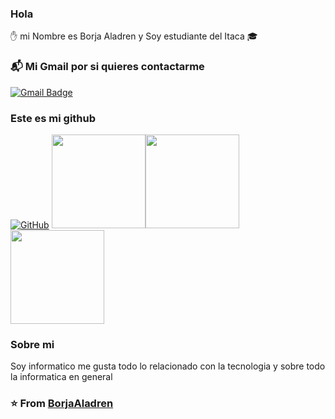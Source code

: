 ### Hola 
:raised_hand: mi Nombre es Borja Aladren y Soy estudiante del Itaca :mortar_board: 

###  :mailbox_with_mail: Mi Gmail por si quieres contactarme 
[![Gmail Badge](https://img.shields.io/badge/-Gmail-c14438?style=flat-square&logo=Gmail&logoColor=white&link=0297baladren@e-itaca.es)](mailto:0297baladren@e-itaca.es)

### Este es mi github 
[![GitHub](https://img.shields.io/badge/-GitHub-181717?style=flat-square&logo=github&link=https://github.com/borjaaladren/)](https://github.com/borjaaladren/)
<img src="https://i.giphy.com/media/KzJkzjggfGN5Py6nkT/200.webp" width="150"><img src="https://i.giphy.com/media/IdyAQJVN2kVPNUrojM/200.webp" width="150"> <img src="https://media.giphy.com/media/UWt0rhp21JgLwoeFQP/giphy.gif" width ="150"/>

### Sobre mi 
Soy informatico me gusta todo lo relacionado con la tecnologia y sobre todo la informatica en general

### ⭐️ From [BorjaAladren](https://github.com/borjaaladren)
<!--
**borjaaladren/borjaaladren** is a ✨ _special_ ✨ repository because its `README.md` (this file) appears on your GitHub profile.

Here are some ideas to get you started:

- 🔭 I’m currently working on ...
- 🌱 I’m currently learning ...
- 👯 I’m looking to collaborate on ...
- 🤔 I’m looking for help with ...
- 💬 Ask me about ...
- 📫 How to reach me: ...
- 😄 Pronouns: ...
- ⚡ Fun fact: ...
-->
